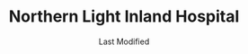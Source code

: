 ---
layout: location-page
date: Last Modified
description: "Local COVID-19 testing is available at Northern Light Inland Hospital in Waterville, Maine, USA."
permalink: "locations/maine/waterville/northern-light-inland-hospital/"
tags:
  - locations
  - maine
title: Northern Light Inland Hospital
uniqueName: northern-light-inland-hospital
state: Maine
stateAbbr: ME
hood: "Waterville"
address: "200 Kennedy Memorial Dr"
city: "Waterville"
zip: "04901"
zipsNearby: "04406 04910 04535 04216 04911 04912 04210 04211 04212 04330 04332 04333 04336 04338 04003 04401 04402 04530 04915 04917 04918 04920 04614 04629 04537 04549 04538 04570 04008 04410 04411 04412 04539 04616 04921 04617 04642 04414 04415 04011 04219 04220 04416 04922 04923 04843 04847 04924 04221 04925 04418 04419 04015 04420 04421 04541 04422 04926 04927 04341 04928 04563 04543 04223 04627 04929 04930 04224 04932 04426 04481 04342 04225 04226 04544 04427 04227 04428 04429 04228 04933 04431 04230 04935 04234 04343 04605 04434 04435 04937 04938 04940 04438 04941 04032 04033 04034 04547 04344 04345 04346 04939 04548 04039 04236 04485 04443 04347 04444 04237 04942 04943 04238 04944 04449 04848 04239 04262 04348 04450 04349 04947 04453 04263 04456 04240 04241 04243 04949 04849 04850 04222 04250 04252 04350 04650 04253 04254 04255 04950 04351 04851 04256 04551 04257 04461 04463 04258 04852 04259 04951 04464 04952 04660 04352 04553 04260 04554 04558 04953 04261 04955 04956 04555 04957 04958 04662 04556 04853 04265 04954 04961 04266 04962 04353 04268 04963 04468 04472 04469 04473 04474 04066 04854 04270 04354 04965 04271 04476 04966 04562 04967 04969 04274 04855 04069 04970 04355 04357 04841 04846 04856 04564 04275 04276 04280 04971 04672 04972 04479 04674 04973 04974 04565 04673 04676 04975 04976 04978 04979 04568 04358 04013 04078 04359 04079 04281 04858 04859 04488 04489 04981 04645 04681 04982 04983 04683 04684 04685 04984 04860 04861 04986 04086 04571 04987 04282 04862 04988 04989 04360 04863 04572 04573 04864 04574 04901 04903 04284 04285 04575 04287 04992 04288 04289 04290 04291 04865 04576 04292 04294 04363 04496 04364 04578 04579 04097 04467" 
mapUrl: "http://maps.apple.com/?q=Northern+Light+Inland+Hospital&address=200+Kennedy+Memorial+Dr,Waterville,Maine,04901"
locationType: Drive-thru
phone: "844-489-1822"
website: "undefined"
onlineBooking: undefined
closed: undefined
closedUpdate: May 23rd, 2020
notes: "Requires doctor's referral. Requires phone screen. Open to all."
days: Contact for hours of operation.
ctaMessage: Call 844-489-1822
ctaUrl: "tel:844-489-1822"
---
